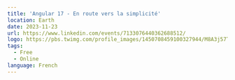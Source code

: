 ```yaml
---
title: 'Angular 17 - En route vers la simplicité'
location: Earth
date: 2023-11-23
url: https://www.linkedin.com/events/7133076440362688512/
logo: https://pbs.twimg.com/profile_images/1450708459100327944/M8A3j57T_400x400.jpg
tags:
  - Free
  - Online
language: French
---
```

